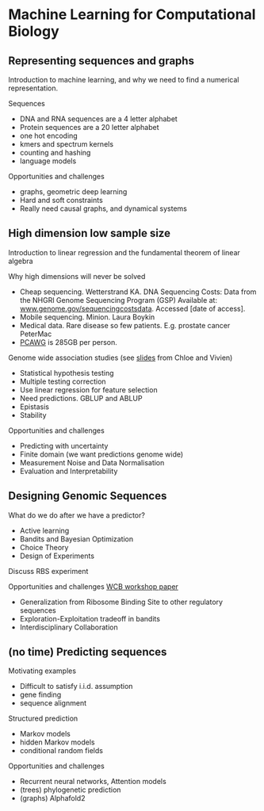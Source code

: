 # Machine Learning for Computational Biology

## Representing sequences and graphs

Introduction to machine learning, and why we need to find a numerical representation.

Sequences
- DNA and RNA sequences are a 4 letter alphabet
- Protein sequences are a 20 letter alphabet
- one hot encoding
- kmers and spectrum kernels
- counting and hashing
- language models

Opportunities and challenges
- graphs, geometric deep learning
- Hard and soft constraints
- Really need causal graphs, and dynamical systems

## High dimension low sample size

Introduction to linear regression and the fundamental theorem of linear algebra

Why high dimensions will never be solved
- Cheap sequencing.
  Wetterstrand KA.
    DNA Sequencing Costs: Data from the NHGRI Genome Sequencing Program (GSP)
    Available at: www.genome.gov/sequencingcostsdata. Accessed [date of access].
- Mobile sequencing. Minion. Laura Boykin
- Medical data. Rare disease so few patients. E.g. prostate cancer PeterMac
- [PCAWG](https://dcc.icgc.org/pcawg/#!) is 285GB per person.

Genome wide association studies (see [slides](https://raw.githubusercontent.com/goepp/ml-in-genomics-2021/master/slides/main.pdf) from Chloe and Vivien)
- Statistical hypothesis testing
- Multiple testing correction
- Use linear regression for feature selection
- Need predictions. GBLUP and ABLUP
- Epistasis
- Stability

Opportunities and challenges
- Predicting with uncertainty
- Finite domain (we want predictions genome wide)
- Measurement Noise and Data Normalisation
- Evaluation and Interpretability


## Designing Genomic Sequences

What do we do after we have a predictor?
- Active learning
- Bandits and Bayesian Optimization
- Choice Theory
- Design of Experiments

Discuss RBS experiment

Opportunities and challenges [WCB workshop paper](https://icml-compbio.github.io/2021/papers/WCBICML2021_paper_8.pdf)
- Generalization from Ribosome Binding Site to other regulatory sequences
- Exploration-Exploitation tradeoff in bandits
- Interdisciplinary Collaboration


## (no time) Predicting sequences

Motivating examples
- Difficult to satisfy i.i.d. assumption
- gene finding
- sequence alignment

Structured prediction
- Markov models
- hidden Markov models
- conditional random fields

Opportunities and challenges
- Recurrent neural networks, Attention models
- (trees) phylogenetic prediction
- (graphs) Alphafold2
